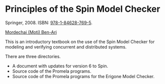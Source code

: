 # Principles of the Spin Model Checker	

Springer, 2008. ISBN: [978-1-84628-769-5](https://link.springer.com/book/10.1007/978-1-84628-770-1).

[Mordechai (Moti) Ben-Ari](https://www.weizmann.ac.il/sci-tea/benari/home)
	
This is an introductory textbook on the use of the Spin Model Checker for modeling and verifying concurrent and distributed systems.

There are three directories.

* A document with updates for version 6 to Spin.
* Source code of the Promela programs.
* Source code of the Promela programs for the Erigone Model Checker.